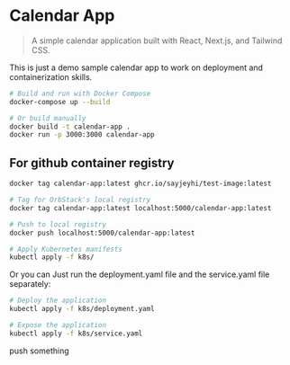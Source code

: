 # Calendar App
> A simple calendar application built with React, Next.js, and Tailwind CSS.

This is just a demo sample calendar app to work on deployment and containerization skills.

```bash
# Build and run with Docker Compose
docker-compose up --build

# Or build manually
docker build -t calendar-app .
docker run -p 3000:3000 calendar-app
```

## For github container registry

```bash
docker tag calendar-app:latest ghcr.io/sayjeyhi/test-image:latest
```


```bash
# Tag for OrbStack's local registry
docker tag calendar-app:latest localhost:5000/calendar-app:latest

# Push to local registry
docker push localhost:5000/calendar-app:latest
```

```bash
# Apply Kubernetes manifests
kubectl apply -f k8s/
```

Or you can Just run the deployment.yaml file and the service.yaml file separately:

```bash
# Deploy the application
kubectl apply -f k8s/deployment.yaml

# Expose the application
kubectl apply -f k8s/service.yaml
```

push something

